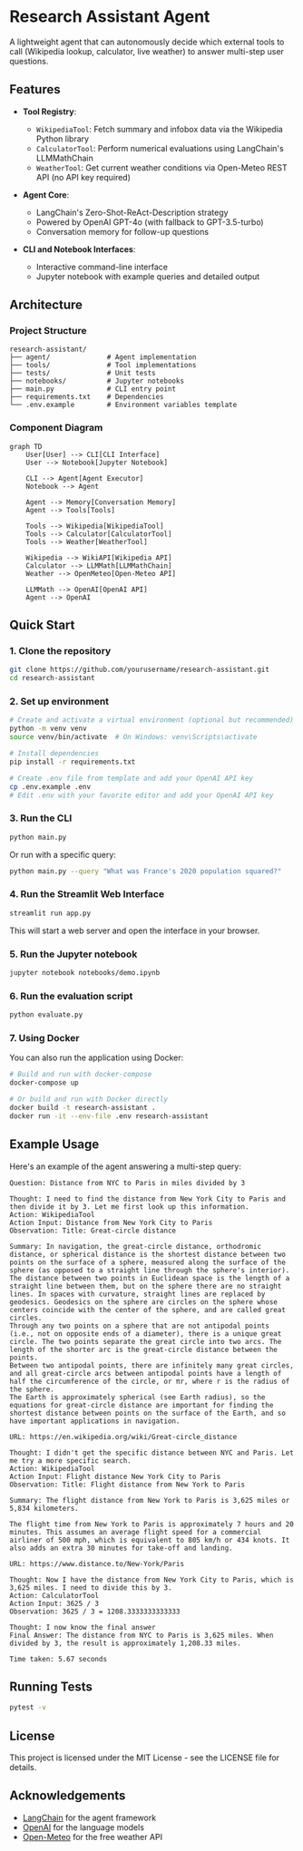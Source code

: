 # Research Assistant Agent

A lightweight agent that can autonomously decide which external tools to call (Wikipedia lookup, calculator, live weather) to answer multi-step user questions.

## Features

- **Tool Registry**:
  - `WikipediaTool`: Fetch summary and infobox data via the Wikipedia Python library
  - `CalculatorTool`: Perform numerical evaluations using LangChain's LLMMathChain
  - `WeatherTool`: Get current weather conditions via Open-Meteo REST API (no API key required)

- **Agent Core**:
  - LangChain's Zero-Shot-ReAct-Description strategy
  - Powered by OpenAI GPT-4o (with fallback to GPT-3.5-turbo)
  - Conversation memory for follow-up questions

- **CLI and Notebook Interfaces**:
  - Interactive command-line interface
  - Jupyter notebook with example queries and detailed output

## Architecture

### Project Structure

```
research-assistant/
├── agent/              # Agent implementation
├── tools/              # Tool implementations
├── tests/              # Unit tests
├── notebooks/          # Jupyter notebooks
├── main.py             # CLI entry point
├── requirements.txt    # Dependencies
└── .env.example        # Environment variables template
```

### Component Diagram

```mermaid
graph TD
    User[User] --> CLI[CLI Interface]
    User --> Notebook[Jupyter Notebook]
    
    CLI --> Agent[Agent Executor]
    Notebook --> Agent
    
    Agent --> Memory[Conversation Memory]
    Agent --> Tools[Tools]
    
    Tools --> Wikipedia[WikipediaTool]
    Tools --> Calculator[CalculatorTool]
    Tools --> Weather[WeatherTool]
    
    Wikipedia --> WikiAPI[Wikipedia API]
    Calculator --> LLMMath[LLMMathChain]
    Weather --> OpenMeteo[Open-Meteo API]
    
    LLMMath --> OpenAI[OpenAI API]
    Agent --> OpenAI
```

## Quick Start

### 1. Clone the repository

```bash
git clone https://github.com/yourusername/research-assistant.git
cd research-assistant
```

### 2. Set up environment

```bash
# Create and activate a virtual environment (optional but recommended)
python -m venv venv
source venv/bin/activate  # On Windows: venv\Scripts\activate

# Install dependencies
pip install -r requirements.txt

# Create .env file from template and add your OpenAI API key
cp .env.example .env
# Edit .env with your favorite editor and add your OpenAI API key
```

### 3. Run the CLI

```bash
python main.py
```

Or run with a specific query:

```bash
python main.py --query "What was France's 2020 population squared?"
```

### 4. Run the Streamlit Web Interface

```bash
streamlit run app.py
```

This will start a web server and open the interface in your browser.

### 5. Run the Jupyter notebook

```bash
jupyter notebook notebooks/demo.ipynb
```

### 6. Run the evaluation script

```bash
python evaluate.py
```

### 7. Using Docker

You can also run the application using Docker:

```bash
# Build and run with docker-compose
docker-compose up

# Or build and run with Docker directly
docker build -t research-assistant .
docker run -it --env-file .env research-assistant
```

## Example Usage

Here's an example of the agent answering a multi-step query:

```
Question: Distance from NYC to Paris in miles divided by 3

Thought: I need to find the distance from New York City to Paris and then divide it by 3. Let me first look up this information.
Action: WikipediaTool
Action Input: Distance from New York City to Paris
Observation: Title: Great-circle distance

Summary: In navigation, the great-circle distance, orthodromic distance, or spherical distance is the shortest distance between two points on the surface of a sphere, measured along the surface of the sphere (as opposed to a straight line through the sphere's interior). The distance between two points in Euclidean space is the length of a straight line between them, but on the sphere there are no straight lines. In spaces with curvature, straight lines are replaced by geodesics. Geodesics on the sphere are circles on the sphere whose centers coincide with the center of the sphere, and are called great circles.
Through any two points on a sphere that are not antipodal points (i.e., not on opposite ends of a diameter), there is a unique great circle. The two points separate the great circle into two arcs. The length of the shorter arc is the great-circle distance between the points.
Between two antipodal points, there are infinitely many great circles, and all great-circle arcs between antipodal points have a length of half the circumference of the circle, or πr, where r is the radius of the sphere.
The Earth is approximately spherical (see Earth radius), so the equations for great-circle distance are important for finding the shortest distance between points on the surface of the Earth, and so have important applications in navigation.

URL: https://en.wikipedia.org/wiki/Great-circle_distance

Thought: I didn't get the specific distance between NYC and Paris. Let me try a more specific search.
Action: WikipediaTool
Action Input: Flight distance New York City to Paris
Observation: Title: Flight distance from New York to Paris

Summary: The flight distance from New York to Paris is 3,625 miles or 5,834 kilometers.

The flight time from New York to Paris is approximately 7 hours and 20 minutes. This assumes an average flight speed for a commercial airliner of 500 mph, which is equivalent to 805 km/h or 434 knots. It also adds an extra 30 minutes for take-off and landing.

URL: https://www.distance.to/New-York/Paris

Thought: Now I have the distance from New York City to Paris, which is 3,625 miles. I need to divide this by 3.
Action: CalculatorTool
Action Input: 3625 / 3
Observation: 3625 / 3 = 1208.3333333333333

Thought: I now know the final answer
Final Answer: The distance from NYC to Paris is 3,625 miles. When divided by 3, the result is approximately 1,208.33 miles.

Time taken: 5.67 seconds
```

## Running Tests

```bash
pytest -v
```

## License

This project is licensed under the MIT License - see the LICENSE file for details.

## Acknowledgements

- [LangChain](https://github.com/langchain-ai/langchain) for the agent framework
- [OpenAI](https://openai.com/) for the language models
- [Open-Meteo](https://open-meteo.com/) for the free weather API 